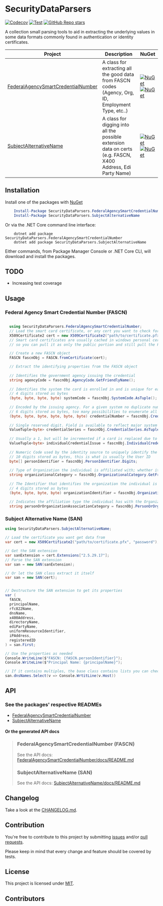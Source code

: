 # SecurityDataParsers

[![Codecov](https://img.shields.io/codecov/c/github/josh-hemphill/Security-Data-Parsers.svg?style=?style=plastic)](https://codecov.io/gh/josh-hemphill/Security-Data-Parsers)
[![Test](https://github.com/josh-hemphill/Security-Data-Parsers/actions/workflows/test.yml/badge.svg)](https://github.com/josh-hemphill/Security-Data-Parsers/actions/workflows/test.yml) [![GitHub Repo stars](https://img.shields.io/github/stars/josh-hemphill/Security-Data-Parsers?logo=github)](https://github.com/josh-hemphill/Security-Data-Parsers)

A collection small parsing tools to aid in extracting the underlying values in some data formats commonly found in authentication or identity certificates.

<!-- cspell: disable bracketsstartstop -->

Project | Description | NuGet
--- | --- | ---
[FederalAgencySmartCredentialNumber](https://www.nuget.org/packages/SecurityDataParsers.FederalAgencySmartCredentialNumber) | A class for extracting all the good data from FASCN codes (Agency, Org, ID, Employment Type, etc..) | [![NuGet](https://img.shields.io/nuget/vpre/SecurityDataParsers.FederalAgencySmartCredentialNumber.svg)](https://www.nuget.org/packages/SecurityDataParsers.FederalAgencySmartCredentialNumber) [![NuGet](https://img.shields.io/nuget/dt/SecurityDataParsers.FederalAgencySmartCredentialNumber.svg)](https://www.nuget.org/packages/SecurityDataParsers.FederalAgencySmartCredentialNumber)
[SubjectAlternativeName](https://www.nuget.org/packages/SecurityDataParsers.SubjectAlternativeName) | A class for digging into all the possible extension data on certs (e.g. FASCN, X400 Address, Edi Party Name) | [![NuGet](https://img.shields.io/nuget/vpre/SecurityDataParsers.SubjectAlternativeName.svg)](https://www.nuget.org/packages/SecurityDataParsers.SubjectAlternativeName) [![NuGet](https://img.shields.io/nuget/dt/SecurityDataParsers.SubjectAlternativeName.svg)](https://www.nuget.org/packages/SecurityDataParsers.SubjectAlternativeName)

## Installation

Install one of the packages with [NuGet](https://www.nuget.org/)

```powershell
    Install-Package SecurityDataParsers.FederalAgencySmartCredentialNumber
    Install-Package SecurityDataParsers.SubjectAlternativeName
```

Or via the .NET Core command line interface:

```shell
    dotnet add package SecurityDataParsers.FederalAgencySmartCredentialNumber
    dotnet add package SecurityDataParsers.SubjectAlternativeName
```

Either commands, from Package Manager Console or .NET Core CLI, will download and install the packages.

## TODO

  - Increasing test coverage

## Usage

### Federal Agency Smart Credential Number (FASCN)

```C#

  using SecurityDataParsers.FederalAgencySmartCredentialNumber;
  // Load the smart card certificate, or any cert you want to check for a FASCN
  X509Certificate2 cert = new X509Certificate2("path/to/certificate.pfx", "password");
  // Smart card certificates are usually cached in windows personal cert store,
  // so you can pull it as only the public portion and still pull the FASCN off it.

  // Create a new FASCN object
  FASCN fascnObj = FASCN.fromCertificate(cert);

  // Extract the identifying properties from the FASCN object
  
  // Identifies the government agency issuing the credential
  string agencyCode = fascnObj.AgencyCode.GetFriendlyName();
  
  // Identifies the system the card is enrolled in and is unique for each site
  // 4 digits stored as bytes
  (byte, byte, byte, byte) systemCode = fascnObj.SystemCode.AsTuple();
  
  // Encoded by the issuing agency. For a given system no duplicate numbers are active.
  // 6 digits stored as bytes, too many possibilities to enumerate all possible friendly names, so it's up to the user to find agency codes.
  (byte, byte, byte, byte, byte, byte) credentialNumber = fascnObj.CredentialNumber.AsTuple();
  
  // Single reserved digit. Field is available to reflect major system changes
  ValueTuple<byte> credentialSeries = fascnObj.CredentialSeries.AsTuple();
  
  // Usually a 1, but will be incremented if a card is replaced due to loss or damaged
  ValueTuple<byte> individualCredentialIssue = fascnObj.IndividualCredentialIssue.AsTuple();
  
  // Numeric Code used by the identity source to uniquely identify the token carrier
  // 10 digits stored as bytes, this is what is usually the User ID
  byte[] personIdentifier = fascnObj.PersonIdentifier.Digits;
  
  // Type of Organization the individual is affiliated with; whether it is Federal, State, Commercial, or Foreign
  string organizationalCategory = fascnObj.OrganizationalCategory.GetFriendlyName();
  
  // The Identifier that identifies the organization the individual is affiliated with.
  // 4 digits stored as bytes
  (byte, byte, byte, byte) organizationIdentifier = fascnObj.OrganizationIdentifier.AsTuple();
  
  // Indicates the affiliation type the individual has with the Organization, including their employment type.
  string personOrOrganizationAssociationCategory = fascnObj.PersonOrOrganizationAssociationCategory.GetFriendlyName();

```

### Subject Alternative Name (SAN)

```c#
using SecurityDataParsers.SubjectAlternativeName;

// Load the certificate you want get data from
var cert = new X509Certificate2("path/to/certificate.pfx", "password");

// Get the SAN extension
var sanExtension = cert.Extensions["2.5.29.17"];
// Parse the SAN extension
var san = new SAN(sanExtension);

// Or let the SAN class extract it itself
var san = new SAN(cert);


// Destructure the SAN extension to get its properties
var (
  fASCN,
  principalName,
  rfc822Name,
  dnsName,
  x400Address,
  directoryName,
  ediPartyName,
  uniformResourceIdentifier,
  iPAddress,
  registeredID
) = san.First;

// Use the properties as needed
Console.WriteLine($"FASCN: {fASCN.personIdentifier}");
Console.WriteLine($"Principal Name: {principalName}");

// If it contains multiples, the base class contains lists you can check.
san.dnsNames.Select(v => Console.WrtitLine(v.Host))
```

## API

### See the packages' respective READMEs

  - [FederalAgencySmartCredentialNumber](https://github.com/josh-hemphill/Security-Data-Parsers/tree/latest/FederalAgencySmartCredentialNumber/README.md)
  - [SubjectAlternativeName](https://github.com/josh-hemphill/Security-Data-Parsers/tree/latest/SubjectAlternativeName/README.md)

#### Or the generated API docs

> ### FederalAgencySmartCredentialNumber (FASCN)
>
> See the API docs: [FederalAgencySmartCredentialNumber/docs/README.md](FederalAgencySmartCredentialNumber/docs/README.md)
>
> ### SubjectAlternativeName (SAN)
>
> See the API docs: [SubjectAlternativeName/docs/README.md](SubjectAlternativeName/docs/README.md)

## Changelog

Take a look at the [CHANGELOG.md](https://github.com/josh-hemphill/Security-Data-Parsers/tree/latest/CHANGELOG.md).

## Contribution

You're free to contribute to this project by submitting [issues](https://github.com/josh-hemphill/Security-Data-Parsers/issues) and/or [pull requests](https://github.com/josh-hemphill/Security-Data-Parsers/pulls).

Please keep in mind that every change and feature should be covered by
tests.

## License

This project is licensed under [MIT](https://github.com/josh-hemphill/Security-Data-Parsers/blob/latest/LICENSE).

## Contributors

<!-- ALL-CONTRIBUTORS-LIST:START - Do not remove or modify this section -->
<!-- ALL-CONTRIBUTORS-LIST:END -->
